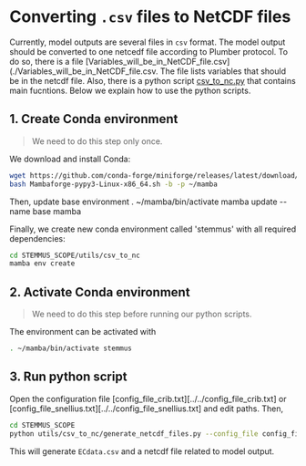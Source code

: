# Converting `.csv` files to NetCDF files

Currently, model outputs are several files in `csv` format. The model output
should be converted to one netcedf file according to Plumber protocol. To do so,
there is a file
[Variables_will_be_in_NetCDF_file.csv](./Variables_will_be_in_NetCDF_file.csv.
The file lists variables that should be in the netcdf file. Also, there is a
python script [csv_to_nc.py](./csv_to_nc.py) that contains main fucntions. Below
we explain how to use the python scripts.

## 1. Create Conda environment

> We need to do this step only once.

We download and install Conda:

```sh
wget https://github.com/conda-forge/miniforge/releases/latest/download/Mambaforge-pypy3-Linux-x86_64.sh
bash Mambaforge-pypy3-Linux-x86_64.sh -b -p ~/mamba
```

Then, update base environment
. ~/mamba/bin/activate
mamba update --name base mamba

Finally, we create new conda environment called 'stemmus' with all required dependencies:

```sh
cd STEMMUS_SCOPE/utils/csv_to_nc
mamba env create
```

## 2. Activate Conda environment

> We need to do this step before running our python scripts.

The environment can be activated with

```sh
. ~/mamba/bin/activate stemmus
```

## 3. Run python script

Open the configuration file [config_file_crib.txt][../../config_file_crib.txt]
or [config_file_snellius.txt][../../config_file_snellius.txt] and edit paths. Then,

```sh
cd STEMMUS_SCOPE
python utils/csv_to_nc/generate_netcdf_files.py --config_file config_file_crib.txt --variable_file utils/csv_to_nc/Variables_will_be_in_NetCDF_file.csv
```

This will generate `ECdata.csv` and a netcdf file related to model output.